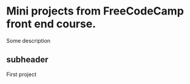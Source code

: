  # Mini projects from FreeCodeCamp front end course.

 Some description  

## subheader

First project